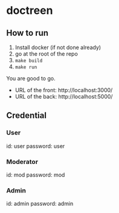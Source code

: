 # doctreen

## How to run

1. Install docker (if not done already)
2. go at the root of the repo
3. ```make build```
4. ```make run```

You are good to go.
* URL of the front: http://localhost:3000/
* URL of the back: http://localhost:5000/

## Credential

### User

id: user
password: user

### Moderator

id: mod
password: mod

### Admin

id: admin
password: admin
